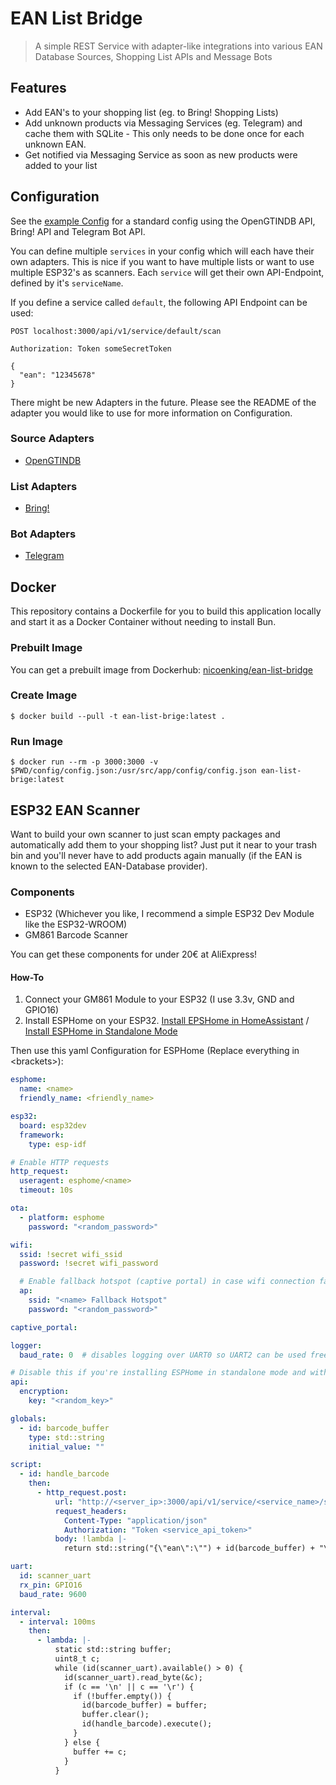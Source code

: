 # EAN List Bridge

> A simple REST Service with adapter-like integrations into various EAN Database Sources, Shopping List APIs and Message Bots

## Features

- Add EAN's to your shopping list (eg. to Bring! Shopping Lists)
- Add unknown products via Messaging Services (eg. Telegram) and cache them with SQLite - This only needs to be done once for each unknown EAN.
- Get notified via Messaging Service as soon as new products were added to your list

## Configuration

See the [example Config](./config/example.config.json) for a standard config using the OpenGTINDB API, Bring! API and Telegram Bot API.

You can define multiple `services` in your config which will each have their own adapters. This is nice if you want to have multiple lists or want to use multiple ESP32's as scanners. Each `service` will get their own API-Endpoint, defined by it's `serviceName`.

If you define a service called `default`, the following API Endpoint can be used:

```
POST localhost:3000/api/v1/service/default/scan

Authorization: Token someSecretToken

{
  "ean": "12345678"
}
```

There might be new Adapters in the future. Please see the README of the adapter you would like to use for more information on Configuration.

### Source Adapters
- [OpenGTINDB](./src/adapters/source/opengtindb/README.md)

### List Adapters
- [Bring!](./src/adapters/list/bring/README.md)

### Bot Adapters
- [Telegram](./src/adapters/bot/telegram/README.md)

## Docker

This repository contains a Dockerfile for you to build this application locally and start it as a Docker Container without needing to install Bun.

### Prebuilt Image

You can get a prebuilt image from Dockerhub: [nicoenking/ean-list-bridge](https://hub.docker.com/r/nicoenking/ean-list-bridge)

### Create Image

`$ docker build --pull -t ean-list-brige:latest .`

### Run Image

`$ docker run --rm -p 3000:3000 -v $PWD/config/config.json:/usr/src/app/config/config.json ean-list-brige:latest`

## ESP32 EAN Scanner

Want to build your own scanner to just scan empty packages and automatically add them to your shopping list? Just put it near to your trash bin and you'll never have to add products again manually (if the EAN is known to the selected EAN-Database provider).

### Components

- ESP32 (Whichever you like, I recommend a simple ESP32 Dev Module like the ESP32-WROOM)
- GM861 Barcode Scanner

You can get these components for under 20€ at AliExpress!

#### How-To

1. Connect your GM861 Module to your ESP32 (I use 3.3v, GND and GPIO16)
2. Install ESPHome on your ESP32. [Install EPSHome in HomeAssistant](https://esphome.io/guides/getting_started_hassio.html) / [Install ESPHome in Standalone Mode](https://esphome.io/guides/installing_esphome.html)

Then use this yaml Configuration for ESPHome (Replace everything in \<brackets\>):

```yaml
esphome:
  name: <name>
  friendly_name: <friendly_name>

esp32:
  board: esp32dev
  framework:
    type: esp-idf

# Enable HTTP requests
http_request:
  useragent: esphome/<name>
  timeout: 10s

ota:
  - platform: esphome
    password: "<random_password>"

wifi:
  ssid: !secret wifi_ssid
  password: !secret wifi_password

  # Enable fallback hotspot (captive portal) in case wifi connection fails
  ap:
    ssid: "<name> Fallback Hotspot"
    password: "<random_password>"

captive_portal:

logger:
  baud_rate: 0  # disables logging over UART0 so UART2 can be used freely

# Disable this if you're installing ESPHome in standalone mode and without a local Home-Assistant installation
api:
  encryption:
    key: "<random_key>"

globals:
  - id: barcode_buffer
    type: std::string
    initial_value: ""

script:
  - id: handle_barcode
    then:
      - http_request.post:
          url: "http://<server_ip>:3000/api/v1/service/<service_name>/scan"
          request_headers:
            Content-Type: "application/json"
            Authorization: "Token <service_api_token>"
          body: !lambda |-
            return std::string("{\"ean\":\"") + id(barcode_buffer) + "\"}";

uart:
  id: scanner_uart
  rx_pin: GPIO16
  baud_rate: 9600

interval:
  - interval: 100ms
    then:
      - lambda: |-
          static std::string buffer;
          uint8_t c;
          while (id(scanner_uart).available() > 0) {
            id(scanner_uart).read_byte(&c);
            if (c == '\n' || c == '\r') {
              if (!buffer.empty()) {
                id(barcode_buffer) = buffer;
                buffer.clear();
                id(handle_barcode).execute();
              }
            } else {
              buffer += c;
            }
          }

```